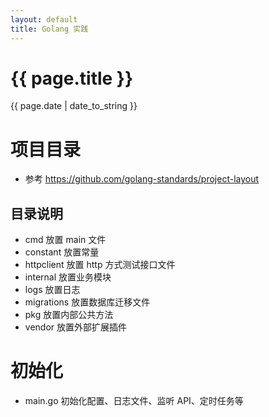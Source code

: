 ```yaml
---
layout: default
title: Golang 实践
---
```

# {{ page.title }}
{{ page.date | date_to_string }}

# 项目目录
- 参考 https://github.com/golang-standards/project-layout

## 目录说明
- cmd 放置 main 文件
- constant 放置常量
- httpclient 放置 http 方式测试接口文件
- internal 放置业务模块
- logs 放置日志
- migrations 放置数据库迁移文件
- pkg 放置内部公共方法
- vendor 放置外部扩展插件

# 初始化
- main.go 初始化配置、日志文件、监听 API、定时任务等
